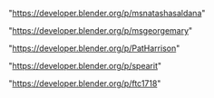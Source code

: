"https://developer.blender.org/p/msnatashasaldana"

"https://developer.blender.org/p/msgeorgemary"

"https://developer.blender.org/p/PatHarrison"

"https://developer.blender.org/p/spearit"

"https://developer.blender.org/p/ftc1718"

 
